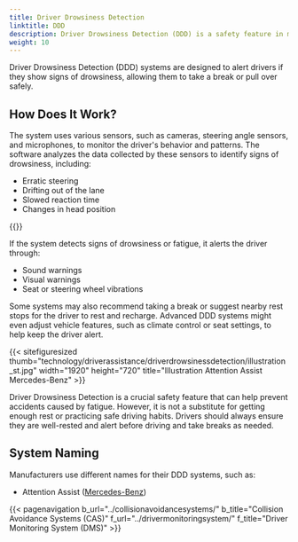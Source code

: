 ```yaml
---
title: Driver Drowsiness Detection
linktitle: DDD
description: Driver Drowsiness Detection (DDD) is a safety feature in modern vehicles that uses sensors and algorithms to monitor the driver's alertness and detect signs of drowsiness or fatigue.
weight: 10
---
```

<!-- markdownlint-disable MD033 -->

Driver Drowsiness Detection (DDD) systems are designed to alert drivers if they show signs of drowsiness, allowing them to take a break or pull over safely.

## How Does It Work?

The system uses various sensors, such as cameras, steering angle sensors, and microphones, to monitor the driver's behavior and patterns. The software analyzes the data collected by these sensors to identify signs of drowsiness, including:

- Erratic steering
- Drifting out of the lane
- Slowed reaction time
- Changes in head position

{{<evkxdisplayaddarticle />}}

If the system detects signs of drowsiness or fatigue, it alerts the driver through:

- Sound warnings
- Visual warnings
- Seat or steering wheel vibrations

Some systems may also recommend taking a break or suggest nearby rest stops for the driver to rest and recharge. Advanced DDD systems might even adjust vehicle features, such as climate control or seat settings, to help keep the driver alert.

{{< sitefiguresized thumb="technology/driverassistance/driverdrowsinessdetection/illustration_st.jpg" width="1920" height="720" title="Illustration Attention Assist Mercedes-Benz" >}}

Driver Drowsiness Detection is a crucial safety feature that can help prevent accidents caused by fatigue. However, it is not a substitute for getting enough rest or practicing safe driving habits. Drivers should always ensure they are well-rested and alert before driving and take breaks as needed.

## System Naming

Manufacturers use different names for their DDD systems, such as:

- Attention Assist ([Mercedes-Benz](../../../models/mercedes/))

{{< pagenavigation b_url="../collisionavoidancesystems/" b_title="Collision Avoidance Systems (CAS)" f_url="../drivermonitoringsystem/" f_title="Driver Monitoring System (DMS)" >}}